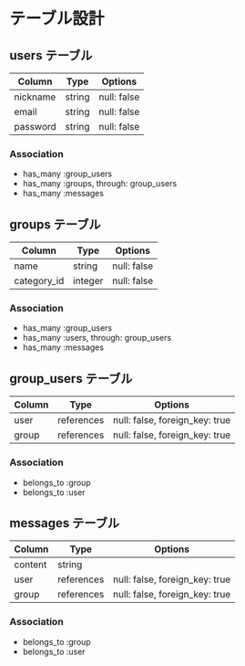 # テーブル設計

## users テーブル

| Column   | Type   | Options     |
| -------- | ------ | ----------- |
| nickname | string | null: false |
| email    | string | null: false |
| password | string | null: false |

### Association

- has_many :group_users
- has_many :groups, through: group_users
- has_many :messages

## groups テーブル

| Column      | Type    | Options     |
| ----------- | ------- | ----------- |
| name        | string  | null: false |
| category_id | integer | null: false |

### Association

- has_many :group_users
- has_many :users, through: group_users
- has_many :messages

## group_users テーブル

| Column | Type       | Options                        |
| ------ | ---------- | ------------------------------ |
| user   | references | null: false, foreign_key: true |
| group  | references | null: false, foreign_key: true |

### Association

- belongs_to :group
- belongs_to :user

## messages テーブル

| Column  | Type       | Options                        |
| ------- | ---------- | ------------------------------ |
| content | string     |                                |
| user    | references | null: false, foreign_key: true |
| group   | references | null: false, foreign_key: true |

### Association

- belongs_to :group
- belongs_to :user